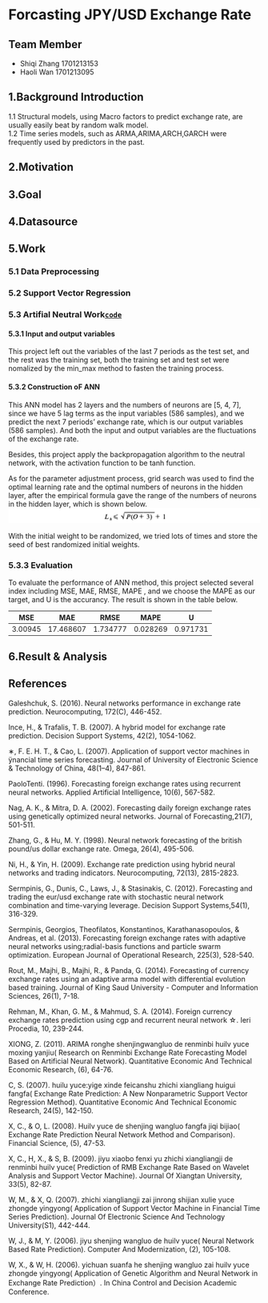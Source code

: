 # Forcasting JPY/USD Exchange Rate

## Team Member
* Shiqi Zhang 1701213153
* Haoli Wan 1701213095

## 1.Background Introduction
1.1 Structural models, using Macro factors to predict exchange rate, are usually easily beat by random walk model. <br>
1.2 Time series models, such as ARMA,ARIMA,ARCH,GARCH were frequently used by predictors in the past.


## 2.Motivation

## 3.Goal

## 4.Datasource

## 5.Work
### 5.1 Data Preprocessing
### 5.2 Support Vector Regression
### 5.3 Artifial Neutral Work[`code`](https://github.com/zsq96512/zsq96512-PHBS_TQFML-Project/blob/master/Neural%20Network%20Method.ipynb)
#### 5.3.1 Input and output variables
This project left out the variables of the last 7 periods as the test set, and the rest  was the training set, both the training set and test set were nomalized by the min_max method to fasten the training process.
#### 5.3.2 Construction oF ANN
This ANN model has 2 layers and the numbers of neurons are [5, 4, 7], since we have 5 lag terms as the input variables (586 samples), and we predict the next 7 periods’ exchange rate, which is our output variables (586 samples). And both the input and output variables are the fluctuations of the exchange rate. 

Besides, this project apply the backpropagation algorithm to the neutral network, with the activation function to be tanh function.

As for the parameter adjustment process, grid search was used to find the optimal learning rate and the optimal numbers of neurons in the hidden layer, after the empirical formula gave the range of the numbers of neurons in the hidden layer, which is shown below.
![](picture/L.png)

With the initial weight to be randomized, we tried lots of times and store the seed of best randomized initial weights.

### 5.3.3 Evaluation
To evaluate the performance of ANN method, this project selected several index including MSE, MAE, RMSE, MAPE , and we choose the MAPE as our target, and U is the accurancy. The result is shown in the table below.

| MSE      | MAE      | RMSE     | MAPE     | U       |
| :-----: | :-----: | :-----: | :-----: | :-----: |
| 3.00945  | 17.468607| 1.734777 | 0.028269 | 0.971731|
     
## 6.Result & Analysis

## References

Galeshchuk, S. (2016). Neural networks performance in exchange rate prediction. Neurocomputing, 172(C), 446-452.

Ince, H., & Trafalis, T. B. (2007). A hybrid model for exchange rate prediction. Decision Support Systems, 42(2), 1054-1062.

∗, F. E. H. T., & Cao, L. (2007). Application of support vector machines in ÿnancial time series forecasting. Journal of University of Electronic Science & Technology of China, 48(1–4), 847-861.

PaoloTenti. (1996). Forecasting foreign exchange rates using recurrent neural networks. Applied Artificial Intelligence, 10(6), 567-582.

Nag, A. K., & Mitra, D. A. (2002). Forecasting daily foreign exchange rates using genetically optimized neural networks. Journal of Forecasting,21(7), 501-511.

Zhang, G., & Hu, M. Y. (1998). Neural network forecasting of the british pound/us dollar exchange rate. Omega, 26(4), 495-506.

Ni, H., & Yin, H. (2009). Exchange rate prediction using hybrid neural networks and trading indicators. Neurocomputing, 72(13), 2815-2823.

Sermpinis, G., Dunis, C., Laws, J., & Stasinakis, C. (2012). Forecasting and trading the eur/usd exchange rate with stochastic neural network combination and time-varying leverage. Decision Support Systems,54(1), 316-329.

Sermpinis, Georgios, Theofilatos, Konstantinos, Karathanasopoulos, & Andreas, et al. (2013). Forecasting foreign exchange rates with adaptive neural networks using;radial-basis functions and particle swarm optimization. European Journal of Operational Research, 225(3), 528-540.

Rout, M., Majhi, B., Majhi, R., & Panda, G. (2014). Forecasting of currency exchange rates using an adaptive arma model with differential evolution based training. Journal of King Saud University - Computer and Information Sciences, 26(1), 7-18.

Rehman, M., Khan, G. M., & Mahmud, S. A. (2014). Foreign currency exchange rates prediction using cgp and recurrent neural network ☆. Ieri Procedia, 10, 239-244.

XIONG, Z. (2011). ARIMA ronghe shenjingwangluo de renminbi huilv yuce moxing yanjiu( Research on Renminbi Exchange Rate Forecasting Model Based on Artificial Neural Network). Quantitative Economic And Technical Economic Research, (6), 64-76.

C, S. (2007). huilu yuce:yige xinde feicanshu zhichi xiangliang huigui fangfa( Exchange Rate Prediction: A New Nonparametric Support Vector Regression Method). Quantitative Economic And Technical Economic Research, 24(5), 142-150.

X, C., & O, L. (2008). Huilv yuce de shenjing wangluo fangfa jiqi bijiao( Exchange Rate Prediction Neural Network Method and Comparison). Financial Science, (5), 47-53.

X, C., H, X., & S, B. (2009). jiyu xiaobo fenxi yu zhichi xiangliangji de renminbi huilv yuce( Prediction of RMB Exchange Rate Based on Wavelet Analysis and Support Vector Machine). Journal Of Xiangtan University, 33(5), 82-87.

W, M., & X, Q. (2007). zhichi xiangliangji zai jinrong shijian xulie yuce zhongde yingyong( Application of Support Vector Machine in Financial Time Series Prediction). Journal Of Electronic Science And Technology University(S1), 442-444.

W, J., & M, Y. (2006). jiyu shenjing wangluo de huilv yuce( Neural Network Based Rate Prediction). Computer And Modernization, (2), 105-108.

W, X., & W, H. (2006). yichuan suanfa he shenjing wangluo zai huilv yuce zhongde yingyong( Application of Genetic Algorithm and Neural Network in Exchange Rate Prediction）. In China Control and Decision Academic Conference.
